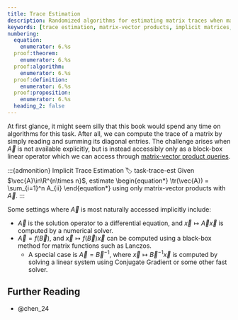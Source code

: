 ```yaml
---
title: Trace Estimation
description: Randomized algorithms for estimating matrix traces when matrices are accessible only through matrix-vector products
keywords: [trace estimation, matrix-vector products, implicit matrices, black-box linear operators, differential equations, matrix functions]
numbering:
  equation:
    enumerator: 6.%s
  proof:theorem:
    enumerator: 6.%s
  proof:algorithm:
    enumerator: 6.%s
  proof:definition:
    enumerator: 6.%s
  proof:proposition:
    enumerator: 6.%s
  heading_2: false
---
```


At first glance, it might seem silly that this book would spend any time on algorithms for this task. 
After all, we can compute the trace of a matrix by simply reading and summing its diagonal entries.
The challenge arises when $\vec{A}$ is not available explicitly, but is instead accessibly only as a block-box linear operator which we can access through [matrix-vector product queries](../01-Background/cost-of-numerical-linear-algebra.ipynb#matrix-queries).

:::{admonition} Implicit Trace Estimation
:label: task-trace-est
Given $\vec{A}\in\R^{n\times n}$, estimate 
\begin{equation*}
\tr(\vec{A}) = \sum_{i=1}^n A_{ii}
\end{equation*}
using only matrix-vector products with $\vec{A}$.
:::

Some settings where $\vec{A}$ is most naturally accessed implicitly include:
- $\vec{A}$ is the solution operator to a differential equation, and $\vec{x} \mapsto \vec{A}\vec{x}$ is computed by a numerical solver.
- $\vec{A} = f(\vec{B})$, and $\vec{x} \mapsto f(\vec{B})\vec{x}$ can be computed using a black-box method for matrix functions such as Lanczos.
    - A special case is $\vec{A} = \vec{B}^{-1}$, where $\vec{x} \mapsto \vec{B}^{-1}\vec{x}$ is computed by solving a linear system using Conjugate Gradient or some other fast solver.


## Further Reading

- @chen_24
